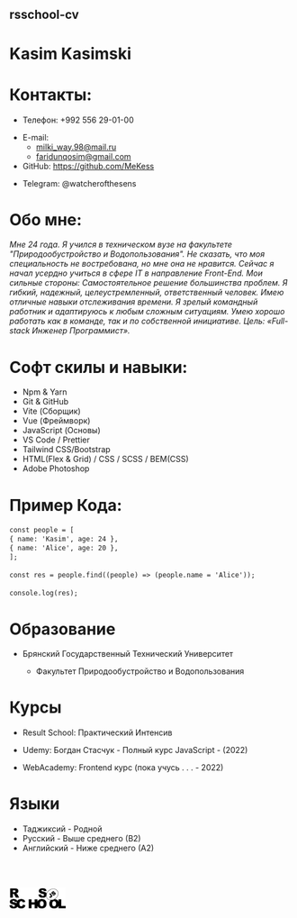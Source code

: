 ## rsschool-cv

# **Kasim Kasimski**

# Контакты:

- Телефон: +992 556 29-01-00

* E-mail:
  - milki_way.98@mail.ru
  - faridunqosim@gmail.com
* GitHub: https://github.com/MeKess

- Telegram: @watcherofthesens

# Обо мне:

_Мне 24 года. Я учился в техническом вузе на факультете "Природообустройство и Водопользования". Не сказать, что моя специальность не востребована, но мне она не нравится. Сейчас я начал усердно учиться в сфере IT в направление Front-End. Мои сильные стороны:
Самостоятельное решение большинства проблем. Я гибкий, надежный, целеустремленный, ответственный человек. Имею отличные навыки отслеживания времени. Я зрелый командный работник и адаптируюсь к любым сложным ситуациям. Умею хорошо работать как в команде, так и по собственной инициативе. Цель: «Full-stack Инженер Программист»._

# Софт скилы и навыки:

- Npm & Yarn
- Git & GitHub
- Vite (Сборщик)
- Vue (Фреймворк)
- JavaScript (Основы)
- VS Code / Prettier
- Tailwind CSS/Bootstrap
- HTML(Flex & Grid) / CSS / SCSS / BEM(CSS)
- Adobe Photoshop

# Пример Кода:

```
const people = [
{ name: 'Kasim', age: 24 },
{ name: 'Alice', age: 20 },
];

const res = people.find((people) => (people.name = 'Alice'));

console.log(res);
```

# Образование

- Брянский Государственный Технический Университет

  - Факультет Природообустройство и Водопользования

# Курсы

- Result School: Практический Интенсив

- Udemy: Богдан Стасчук - Полный курс JavaScript - (2022)
- WebAcademy: Frontend курс (пока учусь . . . - 2022)

# Языки

- Таджиксий - Родной
- Русский - Выше среднего (В2)
- Английский - Ниже среднего (А2)

<p>
<br>
<br>
</p>

<img src="rs_school_img.svg" width="100"/>

